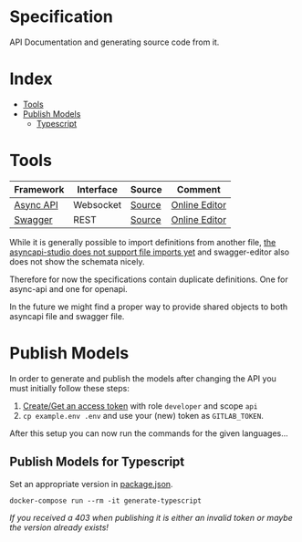 # Specification

API Documentation and generating source code from it.

# Index

* [Tools](#tools)
* [Publish Models](#publish-models)
    * [Typescript](#publish-models-for-typescript)

# Tools

Framework | Interface | Source | Comment
--- | --- | --- | ---
[Async API](https://www.asyncapi.com/docs/reference/specification/v2.6.0) | Websocket | [Source](./spec/websocket-asyncapi.yaml) | [Online Editor](https://studio.asyncapi.com/)
[Swagger](https://swagger.io/docs/specification) | REST | [Source](./spec/swagger.yaml) | [Online Editor](https://editor.swagger.io/)

While it is generally possible to import definitions from another file, 
[the asyncapi-studio does not support file imports yet](https://github.com/asyncapi/studio/pull/538)
and swagger-editor also does not show the schemata nicely.

Therefore for now the specifications contain duplicate definitions.
One for async-api and one for openapi.

In the future we might find a proper way to provide shared objects to both asyncapi file and swagger file.

# Publish Models

In order to generate and publish the models after changing the API you must initially follow these steps:

1. [Create/Get an access token](https://im-gitlab.hdm-stuttgart.de/groups/quizzit/-/settings/access_tokens)
with role `developer` and scope `api`
2. `cp example.env .env` and use your (new) token as `GITLAB_TOKEN`.

After this setup you can now run the commands for the given languages...

## Publish Models for Typescript

Set an appropriate version in [package.json](./generate/typescript/package.json).

    docker-compose run --rm -it generate-typescript

*If you received a 403 when publishing it is either an invalid token or maybe the version already exists!*
